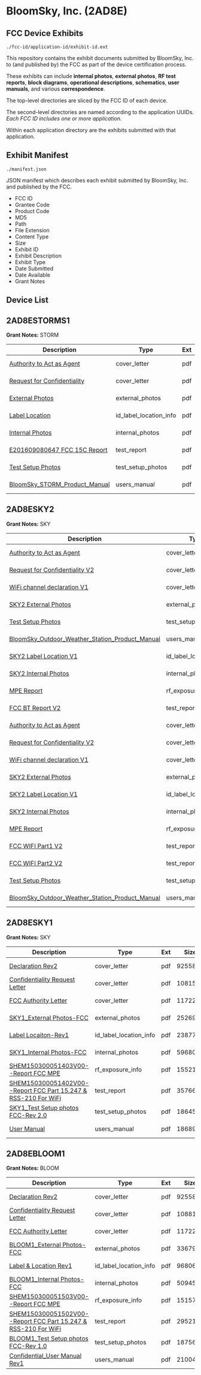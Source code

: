 # BloomSky, Inc. (2AD8E)
## FCC Device Exhibits

```
./fcc-id/application-id/exhibit-id.ext
```

This repository contains the exhibit documents submitted by BloomSky, Inc. to (and published by) the FCC as part of the device certification process.

These exhibits can include **internal photos**, **external photos**, **RF test reports**, **block diagrams**, **operational descriptions**, **schematics**, **user manuals**, and various **correspondence**.

The top-level directories are sliced by the FCC ID of each device.

The second-level directories are named according to the application UUIDs. *Each FCC ID includes one or more application.*

Within each application directory are the exhibits submitted with that application. 

## Exhibit Manifest

```
./manifest.json
```

JSON manifest which describes each exhibit submitted by BloomSky, Inc. and published by the FCC.

- FCC ID
- Grantee Code
- Product Code
- MD5
- Path
- File Extension
- Content Type
- Size
- Exhibit ID
- Exhibit Description
- Exhibit Type
- Date Submitted
- Date Available
- Grant Notes

## Device List
## 2AD8ESTORMS1
**Grant Notes:** STORM

| Description | Type | Ext | Size | Submitted | Available |
| ----------- | ---- | --- | ---- | --------- | --------- |
| [Authority to Act as Agent](2AD8ESTORMS1/230030934d1e3800aef0f413912a7cc2/3190647.pdf) | cover_letter | pdf | 436003 | 2016-11-08 | 2016-11-09 |
| [Request  for Confidentiality](2AD8ESTORMS1/230030934d1e3800aef0f413912a7cc2/3190648.pdf) | cover_letter | pdf | 96022 | 2016-11-08 | 2016-11-09 |
| [External Photos](2AD8ESTORMS1/230030934d1e3800aef0f413912a7cc2/3190650.pdf) | external_photos | pdf | 596592 | 2016-11-08 | 2016-11-09 |
| [Label Location](2AD8ESTORMS1/230030934d1e3800aef0f413912a7cc2/3190652.pdf) | id_label_location_info | pdf | 362446 | 2016-11-08 | 2016-11-09 |
| [Internal Photos](2AD8ESTORMS1/230030934d1e3800aef0f413912a7cc2/3190651.pdf) | internal_photos | pdf | 445283 | 2016-11-08 | 2016-11-09 |
| [E201609080647 FCC 15C Report](2AD8ESTORMS1/230030934d1e3800aef0f413912a7cc2/3190656.pdf) | test_report | pdf | 1010251 | 2016-11-08 | 2016-11-09 |
| [Test Setup Photos](2AD8ESTORMS1/230030934d1e3800aef0f413912a7cc2/3190657.pdf) | test_setup_photos | pdf | 178212 | 2016-11-08 | 2016-11-09 |
| [BloomSky_STORM_Product_Manual](2AD8ESTORMS1/230030934d1e3800aef0f413912a7cc2/3190658.pdf) | users_manual | pdf | 112032 | 2016-11-08 | 2016-11-09 |
## 2AD8ESKY2
**Grant Notes:** SKY

| Description | Type | Ext | Size | Submitted | Available |
| ----------- | ---- | --- | ---- | --------- | --------- |
| [Authority to Act as Agent](2AD8ESKY2/ddd1858202f6998c34f47491d0516f81/3076502.pdf) | cover_letter | pdf | 203860 | 2016-07-26 | 2016-07-27 |
| [Request  for Confidentiality V2](2AD8ESKY2/ddd1858202f6998c34f47491d0516f81/3076503.pdf) | cover_letter | pdf | 92834 | 2016-07-26 | 2016-07-27 |
| [WiFi channel declaration V1](2AD8ESKY2/ddd1858202f6998c34f47491d0516f81/3076504.pdf) | cover_letter | pdf | 72447 | 2016-07-26 | 2016-07-27 |
| [SKY2 External Photos](2AD8ESKY2/ddd1858202f6998c34f47491d0516f81/3076511.pdf) | external_photos | pdf | 1301410 | 2016-07-26 | 2016-07-27 |
| [Test Setup Photos](2AD8ESKY2/ddd1858202f6998c34f47491d0516f81/3076518.pdf) | test_setup_photos | pdf | 249051 | 2016-07-26 | 2016-07-27 |
| [BloomSky_Outdoor_Weather_Station_Product_Manual](2AD8ESKY2/ddd1858202f6998c34f47491d0516f81/3076519.pdf) | users_manual | pdf | 599997 | 2016-07-26 | 2016-07-27 |
| [SKY2 Label Location V1](2AD8ESKY2/ddd1858202f6998c34f47491d0516f81/3076515.pdf) | id_label_location_info | pdf | 418603 | 2016-07-26 | 2016-07-27 |
| [SKY2 Internal Photos](2AD8ESKY2/ddd1858202f6998c34f47491d0516f81/3076512.pdf) | internal_photos | pdf | 2339033 | 2016-07-26 | 2016-07-27 |
| [MPE Report](2AD8ESKY2/ddd1858202f6998c34f47491d0516f81/3076516.pdf) | rf_exposure_info | pdf | 131976 | 2016-07-26 | 2016-07-27 |
| [FCC BT Report V2](2AD8ESKY2/ddd1858202f6998c34f47491d0516f81/3076517.pdf) | test_report | pdf | 5281936 | 2016-07-26 | 2016-07-27 |
| [Authority to Act as Agent](2AD8ESKY2/2ae6aad68b448b684e6c49c4c39cf362/3076502.pdf) | cover_letter | pdf | 203860 | 2016-07-26 | 2016-07-27 |
| [Request  for Confidentiality V2](2AD8ESKY2/2ae6aad68b448b684e6c49c4c39cf362/3076503.pdf) | cover_letter | pdf | 92834 | 2016-07-26 | 2016-07-27 |
| [WiFi channel declaration V1](2AD8ESKY2/2ae6aad68b448b684e6c49c4c39cf362/3076504.pdf) | cover_letter | pdf | 72447 | 2016-07-26 | 2016-07-27 |
| [SKY2 External Photos](2AD8ESKY2/2ae6aad68b448b684e6c49c4c39cf362/3076511.pdf) | external_photos | pdf | 1301410 | 2016-07-26 | 2016-07-27 |
| [SKY2 Label Location V1](2AD8ESKY2/2ae6aad68b448b684e6c49c4c39cf362/3076515.pdf) | id_label_location_info | pdf | 418603 | 2016-07-26 | 2016-07-27 |
| [SKY2 Internal Photos](2AD8ESKY2/2ae6aad68b448b684e6c49c4c39cf362/3076512.pdf) | internal_photos | pdf | 2339033 | 2016-07-26 | 2016-07-27 |
| [MPE Report](2AD8ESKY2/2ae6aad68b448b684e6c49c4c39cf362/3076516.pdf) | rf_exposure_info | pdf | 131976 | 2016-07-26 | 2016-07-27 |
| [FCC WIFI Part1 V2](2AD8ESKY2/2ae6aad68b448b684e6c49c4c39cf362/3076565.pdf) | test_report | pdf | 4898100 | 2016-07-26 | 2016-07-27 |
| [FCC WIFI Part2 V2](2AD8ESKY2/2ae6aad68b448b684e6c49c4c39cf362/3076566.pdf) | test_report | pdf | 4269157 | 2016-07-26 | 2016-07-27 |
| [Test Setup Photos](2AD8ESKY2/2ae6aad68b448b684e6c49c4c39cf362/3076518.pdf) | test_setup_photos | pdf | 249051 | 2016-07-26 | 2016-07-27 |
| [BloomSky_Outdoor_Weather_Station_Product_Manual](2AD8ESKY2/2ae6aad68b448b684e6c49c4c39cf362/3076519.pdf) | users_manual | pdf | 599997 | 2016-07-26 | 2016-07-27 |
## 2AD8ESKY1
**Grant Notes:** SKY

| Description | Type | Ext | Size | Submitted | Available |
| ----------- | ---- | --- | ---- | --------- | --------- |
| [Declaration Rev2](2AD8ESKY1/8f8e7c904d4f95399eb5b2267d97e535/2589727.pdf) | cover_letter | pdf | 925587 | 2015-04-20 | 2015-04-21 |
| [Confidentiality Request Letter](2AD8ESKY1/8f8e7c904d4f95399eb5b2267d97e535/2589728.pdf) | cover_letter | pdf | 1081599 | 2015-04-20 | 2015-04-21 |
| [FCC  Authority Letter](2AD8ESKY1/8f8e7c904d4f95399eb5b2267d97e535/2589729.pdf) | cover_letter | pdf | 117228 | 2015-04-20 | 2015-04-21 |
| [SKY1_External Photos-FCC](2AD8ESKY1/8f8e7c904d4f95399eb5b2267d97e535/2589730.pdf) | external_photos | pdf | 2526965 | 2015-04-20 | 2015-04-21 |
| [Label Locaiton-Rev1](2AD8ESKY1/8f8e7c904d4f95399eb5b2267d97e535/2589732.pdf) | id_label_location_info | pdf | 238771 | 2015-04-20 | 2015-04-21 |
| [SKY1_Internal Photos-FCC](2AD8ESKY1/8f8e7c904d4f95399eb5b2267d97e535/2589731.pdf) | internal_photos | pdf | 5968036 | 2015-04-20 | 2015-04-21 |
| [SHEM150300051403V00--Report FCC MPE](2AD8ESKY1/8f8e7c904d4f95399eb5b2267d97e535/2589737.pdf) | rf_exposure_info | pdf | 155211 | 2015-04-20 | 2015-04-21 |
| [SHEM150300051402V00--Report FCC Part 15.247 & RSS-210 For WiFi](2AD8ESKY1/8f8e7c904d4f95399eb5b2267d97e535/2589748.pdf) | test_report | pdf | 3576682 | 2015-04-20 | 2015-04-21 |
| [SKY1_Test Setup photos FCC-Rev 2.0](2AD8ESKY1/8f8e7c904d4f95399eb5b2267d97e535/2589749.pdf) | test_setup_photos | pdf | 1864550 | 2015-04-20 | 2015-04-21 |
| [User Manual](2AD8ESKY1/8f8e7c904d4f95399eb5b2267d97e535/2589750.pdf) | users_manual | pdf | 186893 | 2015-04-20 | 2015-04-21 |
## 2AD8EBLOOM1
**Grant Notes:** BLOOM

| Description | Type | Ext | Size | Submitted | Available |
| ----------- | ---- | --- | ---- | --------- | --------- |
| [Declaration Rev2](2AD8EBLOOM1/a3d027e5fa15c219b0796397c0da2135/2589727.pdf) | cover_letter | pdf | 925587 | 2015-04-20 | 2015-04-21 |
| [Confidentiality Request Letter](2AD8EBLOOM1/a3d027e5fa15c219b0796397c0da2135/2589773.pdf) | cover_letter | pdf | 1088108 | 2015-04-20 | 2015-04-21 |
| [FCC  Authority Letter](2AD8EBLOOM1/a3d027e5fa15c219b0796397c0da2135/2589729.pdf) | cover_letter | pdf | 117228 | 2015-04-20 | 2015-04-21 |
| [BLOOM1_External Photos-FCC](2AD8EBLOOM1/a3d027e5fa15c219b0796397c0da2135/2589775.pdf) | external_photos | pdf | 3367905 | 2015-04-20 | 2015-04-21 |
| [Label & Location Rev1](2AD8EBLOOM1/a3d027e5fa15c219b0796397c0da2135/2589777.pdf) | id_label_location_info | pdf | 96806 | 2015-04-20 | 2015-04-21 |
| [BLOOM1_Internal Photos-FCC](2AD8EBLOOM1/a3d027e5fa15c219b0796397c0da2135/2589776.pdf) | internal_photos | pdf | 5094534 | 2015-04-20 | 2015-04-21 |
| [SHEM150300051503V00--Report FCC MPE](2AD8EBLOOM1/a3d027e5fa15c219b0796397c0da2135/2589782.pdf) | rf_exposure_info | pdf | 151577 | 2015-04-20 | 2015-04-21 |
| [SHEM150300051502V00--Report FCC Part 15.247 & RSS-210 For WiFi](2AD8EBLOOM1/a3d027e5fa15c219b0796397c0da2135/2589783.pdf) | test_report | pdf | 2952194 | 2015-04-20 | 2015-04-21 |
| [BLOOM1_Test Setup photos FCC-Rev 1.0](2AD8EBLOOM1/a3d027e5fa15c219b0796397c0da2135/2589784.pdf) | test_setup_photos | pdf | 1875601 | 2015-04-20 | 2015-04-21 |
| [Confidential_User Manual Rev1](2AD8EBLOOM1/a3d027e5fa15c219b0796397c0da2135/2589785.pdf) | users_manual | pdf | 210047 | 2015-04-20 | 2015-04-21 |
